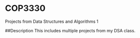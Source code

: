 # COP3330
Projects from Data Structures and Algorithms 1

##Description
This includes multiple projects from my DSA class.
